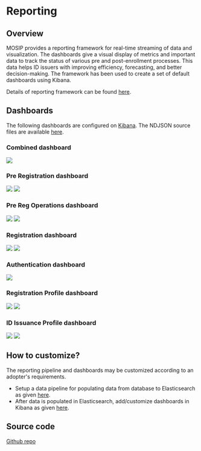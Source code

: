# Reporting

## Overview
MOSIP provides a reporting framework for real-time streaming of data and visualization. The dashboards give a visual display of metrics and important data to track the status of various pre and post-enrollment processes. This data helps ID issuers with improving efficiency, forecasting, and better decision-making.
The framework has been used to create a set of default dashboards using Kibana. 

Details of reporting framework can be found [here](https://github.com/mosip/reporting/blob/1.2.0-rc2/README.md).

## Dashboards
The following dashboards are configured on [Kibana](https://www.elastic.co/kibana/). The NDJSON source files are available [here](https://github.com/mosip/reporting/tree/1.2.0-rc2/dashboards).

### Combined dashboard
  ![](_images/reports-combined-dashboard.png)
  
### Pre Registration dashboard
  ![](_images/reports-preregistration-1.png)
  ![](_images/reports-preregistration-2.png)

### Pre Reg Operations dashboard
  ![](_images/reports-preregistration-operations-1.png)
  ![](_images/reports-preregistration-operations-2.png)
  
### Registration dashboard
  ![](_images/reports-registration-1.png)
  ![](_images/reports-registration-2.png)
  
### Authentication dashboard
  ![](_images/reports-authentication.png)
  
### Registration Profile dashboard
  ![](_images/reports-registration-profile-1.png)
  ![](_images/reports-registration-profile-2.png)
  
### ID Issuance Profile dashboard
  ![](_images/reports-id-issuance-1.png)
  ![](_images/reports-id-issuance-2.png)

## How to customize?
The reporting pipeline and dashboards may be customized according to an adopter's requirements.   
* Setup a data pipeline for populating data from database to Elasticsearch as given [here](https://github.com/mosip/reporting/blob/1.2.0-rc2/docs/connectors.md).
* After data is populated in Elasticsearch, add/customize dashboards in Kibana as given [here](https://www.elastic.co/guide/en/kibana/current/dashboard.html).

## Source code 
[Github repo](https://github.com/mosip/reporting/tree/1.2.0-rc2)
